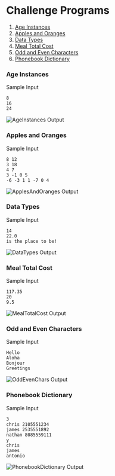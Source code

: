 # Challenge Programs

1.  [Age Instances](https://github.com/quintanillach/mssa-sample-portfolio/tree/master/src/ChallengePrograms#age-instances)
2.  [Apples and Oranges](https://github.com/quintanillach/mssa-sample-portfolio/tree/master/src/ChallengePrograms#apples-and-oranges)
3.  [Data Types](https://github.com/quintanillach/mssa-sample-portfolio/tree/master/src/ChallengePrograms#data-types)
4.  [Meal Total Cost](https://github.com/quintanillach/mssa-sample-portfolio/tree/master/src/ChallengePrograms#meal-total-cost)
5.  [Odd and Even Characters](https://github.com/quintanillach/mssa-sample-portfolio/tree/master/src/ChallengePrograms#odd-and-even-characters)
6.  [Phonebook Dictionary](https://github.com/quintanillach/mssa-sample-portfolio/tree/master/src/ChallengePrograms#phonebook-dictionary)

### Age Instances


Sample Input

```
8
16
24
```

![AgeInstances Output](https://github.com/quintanillach/mssa-sample-portfolio/blob/master/img/AgeInstances.PNG)

### Apples and Oranges


Sample Input

```
8 12
3 18
4 7
3 -1 0 5
-6 -3 1 1 -7 0 4
```

![ApplesAndOranges Output](https://github.com/quintanillach/mssa-sample-portfolio/blob/master/img/ApplesAndOranges.PNG)

### Data Types


Sample Input

```
14
22.0
is the place to be!
```

![DataTypes Output](https://github.com/quintanillach/mssa-sample-portfolio/blob/master/img/DataTypes.PNG)

### Meal Total Cost


Sample Input

```
117.35
20
9.5
```

![MealTotalCost Output](https://github.com/quintanillach/mssa-sample-portfolio/blob/master/img/MealTotalCost.PNG)

### Odd and Even Characters


Sample Input

```
Hello
Aloha
Bonjour
Greetings
```

![OddEvenChars Output](https://github.com/quintanillach/mssa-sample-portfolio/blob/master/img/OddEvenChars.PNG)

### Phonebook Dictionary


Sample Input

```
3
chris 2105551234
james 2535551892
nathan 8085559111
y
chris
james
antonio
```

![PhonebookDictionary Output](https://github.com/quintanillach/mssa-sample-portfolio/blob/master/img/PhonebookDictionary.PNG)